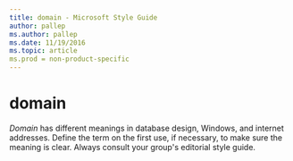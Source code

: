 ```yaml
---
title: domain - Microsoft Style Guide
author: pallep
ms.author: pallep
ms.date: 11/19/2016
ms.topic: article
ms.prod = non-product-specific
---
```


# domain

*Domain*
has different meanings in database design, Windows, and
internet addresses. Define the term on the first use, if necessary, to
make sure the meaning is clear. Always consult your group's editorial style guide. 
